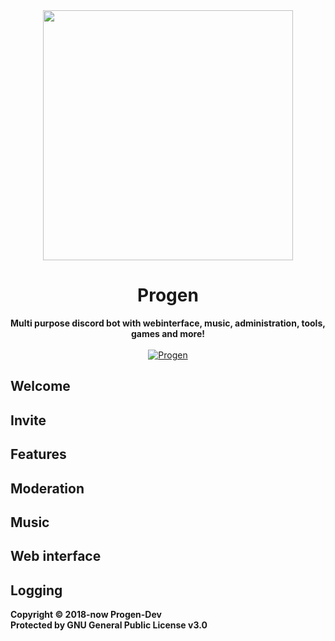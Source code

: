 <div align="center">
<img src="https://github.com/Progen-Dev/Progen-Graphics/blob/master/logo_round.446a0937.png" height="400"/>
 <h1>Progen</h1>
 <strong>Multi purpose discord bot with webinterface, music, administration, tools, games and more!</strong>
 <br><br>
 <a href="https://top.gg/bot/495293590503817237" >
  <img src="https://top.gg/api/widget/495293590503817237.svg" alt="Progen" />
</a>
</div>
<h2>Welcome</h2>
<h2>Invite</h2>
<h2>Features</h2>
<h2>Moderation</h2>
<h2>Music</h2>
<h2>Web interface</h2>
<h2>Logging</h2>

<strong>
 Copyright © 2018-now Progen-Dev
 <br>
 Protected by GNU General Public License v3.0
</strong>
